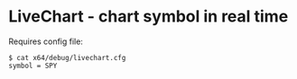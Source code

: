 # LiveChart - chart symbol in real time

Requires config file:

```
$ cat x64/debug/livechart.cfg
symbol = SPY

```
